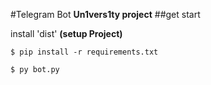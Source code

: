 #Telegram Bot 
**Un1vers1ty project**
##get start

  install 'dist' **(setup Project)** 
```
$ pip install -r requirements.txt 
```
```
$ py bot.py
